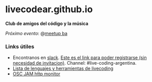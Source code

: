 # livecodear.github.io

**Club de amigos del código y la música**

*Próximo evento*: @[meetup ba](http://meetu.ps/39TsJ2)


### Links útiles

* Encontranos en [slack](https://livecode.slack.com/). [Este es el link para poder registrarse (sin necesidad de invitacion)](http://live-code-slack.herokuapp.com). Channel: #live-coding-argentina.
* [Lista de lenguajes y herramientas de livecoding](https://github.com/lvm/awesome-livecoding)
* [OSC JAM http monitor](https://github.com/sonidosmutantes/osc-party)
